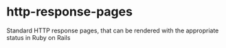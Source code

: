 # http-response-pages
Standard HTTP response pages, that can be rendered with the appropriate status in Ruby on Rails
